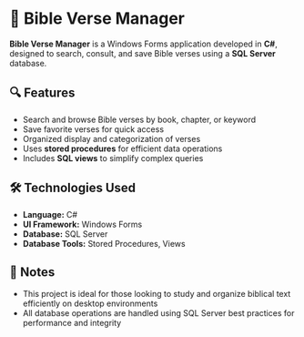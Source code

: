 <h1>📖 Bible Verse Manager</h1>

<p><strong>Bible Verse Manager</strong> is a Windows Forms application developed in <strong>C#</strong>, designed to search, consult, and save Bible verses using a <strong>SQL Server</strong> database.</p>

<h2>🔍 Features</h2>
<ul>
  <li>Search and browse Bible verses by book, chapter, or keyword</li>
  <li>Save favorite verses for quick access</li>
  <li>Organized display and categorization of verses</li>
  <li>Uses <strong>stored procedures</strong> for efficient data operations</li>
  <li>Includes <strong>SQL views</strong> to simplify complex queries</li>
</ul>

<h2>🛠️ Technologies Used</h2>
<ul>
  <li><strong>Language:</strong> C#</li>
  <li><strong>UI Framework:</strong> Windows Forms</li>
  <li><strong>Database:</strong> SQL Server</li>
  <li><strong>Database Tools:</strong> Stored Procedures, Views</li>
</ul>

<h2>📌 Notes</h2>
<ul>
  <li>This project is ideal for those looking to study and organize biblical text efficiently on desktop environments</li>
  <li>All database operations are handled using SQL Server best practices for performance and integrity</li>
</ul>
